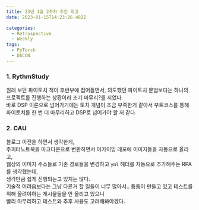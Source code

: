 ```yaml
---
title: 23년 1월 2주차 주간 회고
date: 2023-01-15T14:23:26.402Z

categories:
  - Retrospective
  - Weekly
tags:
  - PyTorch
  - DACON
---
```


### 1. RythmStudy
원래 보던 파이토치 책이 후반부에 접어들면서, 의도했던 파이토치 문법보다는 하나의 프로젝트를 진행하는 상황이라 조기 마무리?를 지었다.  
바로 DSP 이론으로 넘어가기에는 토치 개념이 조금 부족한거 같아서 부트코스를 통해 파이토치를 한 번 더 마무리하고 DSP로 넘어가야 할 꺼 같다.


### 2. CAU
블로그 이전을 하면서 생각한게,  
주피터노트북을 마크다운으로 변환하면서 아카이빙 레포에 이미지들을 자동으로 올리고,  
웹상의 이미지 주소들로 기존 경로들을 변경하고 `yml` 헤더를 자동으로 추가해주는 RPA를 생각했는데,  
생각만큼 쉽게 진행되는고 있지는 않다.  
기술적 어려움보다는 그냥 다른거 할 일들이 너무 많아서.. 틈틈이 만들고 있고 테스트를 위해 올려야하는 게시물들을 안 올리고 있으니  
빨리 마무리하고 테스트와 추후 사용도 고려해봐야겠다.
